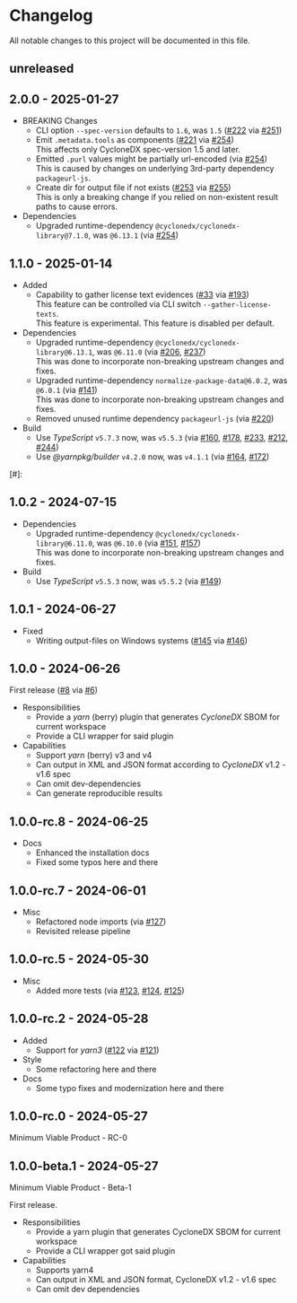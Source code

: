 # Changelog

All notable changes to this project will be documented in this file.

## unreleased

<!-- add unreleased items here -->

## 2.0.0 - 2025-01-27

* BREAKING Changes
  * CLI option `--spec-version` defaults to `1.6`, was `1.5` ([#222] via [#251])
  * Emit `.metadata.tools` as components ([#221] via [#254])  
    This affects only CycloneDX spec-version 1.5 and later.
  * Emitted `.purl` values might be partially url-encoded (via [#254])  
    This is caused by changes on underlying 3rd-party dependency `packageurl-js`.
  * Create dir for output file if not exists ([#253] via [#255])  
    This is only a breaking change if you relied on non-existent result paths to cause errors.
* Dependencies
  * Upgraded runtime-dependency `@cyclonedx/cyclonedx-library@7.1.0`, was `@6.13.1` (via [#254])

[#221]: https://github.com/CycloneDX/cyclonedx-node-yarn/issues/221
[#222]: https://github.com/CycloneDX/cyclonedx-node-yarn/issues/222
[#251]: https://github.com/CycloneDX/cyclonedx-node-yarn/pull/251
[#253]: https://github.com/CycloneDX/cyclonedx-node-yarn/issues/253
[#254]: https://github.com/CycloneDX/cyclonedx-node-yarn/pull/254
[#255]: https://github.com/CycloneDX/cyclonedx-node-yarn/pull/255

## 1.1.0 - 2025-01-14

* Added
  * Capability to gather license text evidences ([#33] via [#193])  
    This feature can be controlled via CLI switch `--gather-license-texts`.  
    This feature is experimental. This feature is disabled per default.
* Dependencies
  * Upgraded runtime-dependency `@cyclonedx/cyclonedx-library@6.13.1`, was `@6.11.0` (via [#206], [#237])  
    This was done to incorporate non-breaking upstream changes and fixes.
  * Upgraded runtime-dependency `normalize-package-data@6.0.2`, was `@6.0.1` (via [#141])  
    This was done to incorporate non-breaking upstream changes and fixes.
  * Removed unused runtime dependency `packageurl-js` (via [#220])
* Build
  * Use _TypeScript_ `v5.7.3` now, was `v5.5.3` (via [#160], [#178], [#233], [#212], [#244])
  * Use _@yarnpkg/builder_ `v4.2.0` now, was `v4.1.1` (via [#164], [#172])

[#33]: https://github.com/CycloneDX/cyclonedx-node-yarn/issues/33
[#141]: https://github.com/CycloneDX/cyclonedx-node-yarn/pull/141
[#160]: https://github.com/CycloneDX/cyclonedx-node-yarn/pull/160
[#164]: https://github.com/CycloneDX/cyclonedx-node-yarn/pull/164
[#172]: https://github.com/CycloneDX/cyclonedx-node-yarn/pull/172
[#178]: https://github.com/CycloneDX/cyclonedx-node-yarn/pull/178
[#193]: https://github.com/CycloneDX/cyclonedx-node-yarn/pull/193
[#206]: https://github.com/CycloneDX/cyclonedx-node-yarn/pull/206
[#212]: https://github.com/CycloneDX/cyclonedx-node-yarn/pull/212
[#220]: https://github.com/CycloneDX/cyclonedx-node-yarn/pull/220
[#233]: https://github.com/CycloneDX/cyclonedx-node-yarn/pull/233
[#237]: https://github.com/CycloneDX/cyclonedx-node-yarn/pull/237
[#244]: https://github.com/CycloneDX/cyclonedx-node-yarn/pull/244
[#]:

## 1.0.2 - 2024-07-15

* Dependencies
  * Upgraded runtime-dependency `@cyclonedx/cyclonedx-library@6.11.0`, was `@6.10.0` (via [#151], [#157])  
    This was done to incorporate non-breaking upstream changes and fixes.
* Build
  * Use _TypeScript_ `v5.5.3` now, was `v5.5.2` (via [#149]) 

[#149]: https://github.com/CycloneDX/cyclonedx-node-yarn/pull/149
[#151]: https://github.com/CycloneDX/cyclonedx-node-yarn/pull/151
[#157]: https://github.com/CycloneDX/cyclonedx-node-yarn/pull/157

## 1.0.1 - 2024-06-27

* Fixed
  * Writing output-files on Windows systems ([#145] via [#146])

[#145]: https://github.com/CycloneDX/cyclonedx-node-yarn/issues/145
[#146]: https://github.com/CycloneDX/cyclonedx-node-yarn/pull/146

## 1.0.0 - 2024-06-26

First release ([#8] via [#6])

* Responsibilities
  - Provide a _yarn_ (berry) plugin that generates _CycloneDX_ SBOM for current workspace
  - Provide a CLI wrapper for said plugin
* Capabilities
  - Support _yarn_ (berry) v3 and v4
  - Can output in XML and JSON format according to _CycloneDX_ v1.2 - v1.6 spec
  - Can omit dev-dependencies
  - Can generate reproducible results

[#6]: https://github.com/CycloneDX/cyclonedx-node-yarn/pull/6
[#8]: https://github.com/CycloneDX/cyclonedx-node-yarn/discussions/8

## 1.0.0-rc.8 - 2024-06-25

* Docs
  * Enhanced the installation docs
  * Fixed some typos here and there

## 1.0.0-rc.7 - 2024-06-01

* Misc
  * Refactored node imports (via [#127])
  * Revisited release pipeline

[#127]: https://github.com/CycloneDX/cyclonedx-node-yarn/pull/127

## 1.0.0-rc.5 - 2024-05-30

* Misc
  * Added more tests (via [#123], [#124], [#125])

[#123]: https://github.com/CycloneDX/cyclonedx-node-yarn/pull/123
[#124]: https://github.com/CycloneDX/cyclonedx-node-yarn/pull/124
[#125]: https://github.com/CycloneDX/cyclonedx-node-yarn/pull/125

## 1.0.0-rc.2 - 2024-05-28

* Added
  * Support for _yarn3_ ([#122] via [#121])
* Style
  * Some refactoring here and there
* Docs
  * Some typo fixes and modernization here and there

[#121]: https://github.com/CycloneDX/cyclonedx-node-yarn/pull/121
[#122]: https://github.com/CycloneDX/cyclonedx-node-yarn/issues/122

## 1.0.0-rc.0 - 2024-05-27

Minimum Viable Product - RC-0

## 1.0.0-beta.1 - 2024-05-27

Minimum Viable Product - Beta-1

First release.

* Responsibilities
  - Provide a yarn plugin that generates CycloneDX SBOM for current workspace
  - Provide a CLI wrapper got said plugin
* Capabilities
  - Supports yarn4
  - Can output in XML and JSON format, CycloneDX v1.2 - v1.6 spec
  - Can omit dev dependencies
